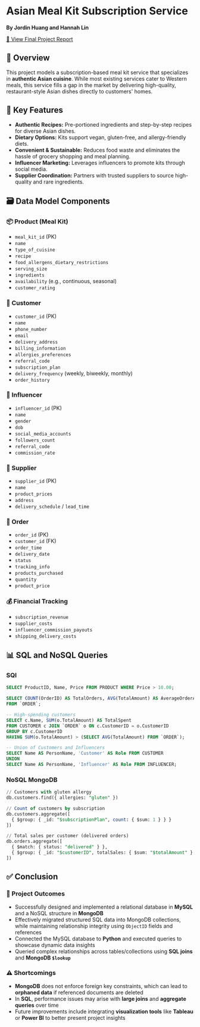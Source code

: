 # Asian Meal Kit Subscription Service  
**By Jordin Huang and Hannah Lin**


[📄 View Final Project Report](./Umami%20Kitchen_Final%20Report.pdf)


## 🌟 Overview  
This project models a subscription-based meal kit service that specializes in **authentic Asian cuisine**. While most existing services cater to Western meals, this service fills a gap in the market by delivering high-quality, restaurant-style Asian dishes directly to customers' homes.

## 🥢 Key Features  
- **Authentic Recipes:** Pre-portioned ingredients and step-by-step recipes for diverse Asian dishes.  
- **Dietary Options:** Kits support vegan, gluten-free, and allergy-friendly diets.  
- **Convenient & Sustainable:** Reduces food waste and eliminates the hassle of grocery shopping and meal planning.  
- **Influencer Marketing:** Leverages influencers to promote kits through social media.  
- **Supplier Coordination:** Partners with trusted suppliers to source high-quality and rare ingredients.  

## 🗃️ Data Model Components  

### 📦 Product (Meal Kit)
- `meal_kit_id` (PK)  
- `name`  
- `type_of_cuisine`  
- `recipe`  
- `food_allergens_dietary_restrictions`  
- `serving_size`  
- `ingredients`  
- `availability` (e.g., continuous, seasonal)  
- `customer_rating`  

### 👤 Customer
- `customer_id` (PK)  
- `name`  
- `phone_number`  
- `email`  
- `delivery_address`  
- `billing_information`  
- `allergies_preferences`  
- `referral_code`  
- `subscription_plan`  
- `delivery_frequency` (weekly, biweekly, monthly)  
- `order_history`  

### 📣 Influencer
- `influencer_id` (PK)  
- `name`  
- `gender`  
- `dob`  
- `social_media_accounts`  
- `followers_count`  
- `referral_code`  
- `commission_rate`  

### 🚚 Supplier
- `supplier_id` (PK)  
- `name`  
- `product_prices`  
- `address`  
- `delivery_schedule` / `lead_time`  

### 🧾 Order
- `order_id` (PK)  
- `customer_id` (FK)  
- `order_time`  
- `delivery_date`  
- `status`  
- `tracking_info`  
- `products_purchased`  
- `quantity`  
- `product_price`  

### 💰 Financial Tracking
- `subscription_revenue`  
- `supplier_costs`  
- `influencer_commission_payouts`  
- `shipping_delivery_costs`  

## 📊 SQL and NoSQL Queries

### SQl
```sql
SELECT ProductID, Name, Price FROM PRODUCT WHERE Price > 10.00;

SELECT COUNT(OrderID) AS TotalOrders, AVG(TotalAmount) AS AverageOrderAmount
FROM `ORDER`;

-- High-spending customers
SELECT c.Name, SUM(o.TotalAmount) AS TotalSpent
FROM CUSTOMER c JOIN `ORDER` o ON c.CustomerID = o.CustomerID
GROUP BY c.CustomerID
HAVING SUM(o.TotalAmount) > (SELECT AVG(TotalAmount) FROM `ORDER`);

-- Union of Customers and Influencers
SELECT Name AS PersonName, 'Customer' AS Role FROM CUSTOMER
UNION
SELECT Name AS PersonName, 'Influencer' AS Role FROM INFLUENCER;
 ```
### NoSQL MongoDB
```sql
// Customers with gluten allergy
db.customers.find({ allergies: "gluten" })

// Count of customers by subscription
db.customers.aggregate([
  { $group: { _id: "$subscriptionPlan", count: { $sum: 1 } } }
])

// Total sales per customer (delivered orders)
db.orders.aggregate([
  { $match: { status: "delivered" } },
  { $group: { _id: "$customerID", totalSales: { $sum: "$totalAmount" } } }
])
```
## ✅ Conclusion

### 📌 Project Outcomes
- Successfully designed and implemented a relational database in **MySQL** and a NoSQL structure in **MongoDB**
- Effectively migrated structured SQL data into MongoDB collections, while maintaining relationship integrity using `ObjectID` fields and references
- Connected the MySQL database to **Python** and executed queries to showcase dynamic data insights
- Queried complex relationships across tables/collections using **SQL joins** and **MongoDB `$lookup`**

### ⚠️ Shortcomings
- **MongoDB** does not enforce foreign key constraints, which can lead to **orphaned data** if referenced documents are deleted
- In **SQL**, performance issues may arise with **large joins** and **aggregate queries** over time
- Future improvements include integrating **visualization tools** like **Tableau** or **Power BI** to better present project insights

